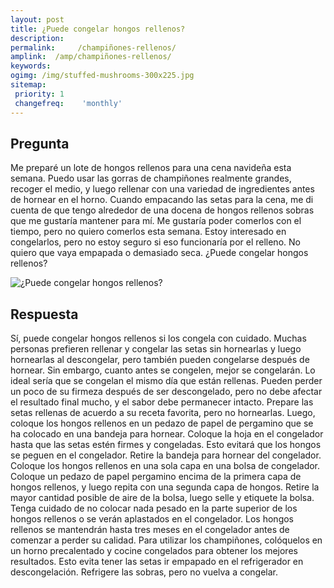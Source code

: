 ```yaml
---
layout: post
title: ¿Puede congelar hongos rellenos?  
description: 
permalink:     /champiñones-rellenos/
amplink:  /amp/champiñones-rellenos/
keywords: 
ogimg: /img/stuffed-mushrooms-300x225.jpg
sitemap:
 priority: 1
 changefreq:    'monthly'
---
```




## Pregunta

Me preparé un lote de hongos rellenos para una cena navideña esta semana. Puedo usar las gorras de champiñones realmente grandes, recoger el medio, y luego rellenar con una variedad de ingredientes antes de hornear en el horno. Cuando empacando las setas para la cena, me di cuenta de que tengo alrededor de una docena de hongos rellenos sobras que me gustaría mantener para mí. Me gustaría poder comerlos con el tiempo, pero no quiero comerlos esta semana. Estoy interesado en congelarlos, pero no estoy seguro si eso funcionaría por el relleno. No quiero que vaya empapada o demasiado seca. ¿Puede congelar hongos rellenos?


![¿Puede congelar hongos rellenos?](https://sepuedecongelar.com/img/stuffed-mushrooms-300x225.jpg "¿Puede congelar hongos rellenos?" )


## Respuesta

Sí, puede congelar hongos rellenos si los congela con cuidado. Muchas personas prefieren rellenar y congelar las setas sin hornearlas y luego hornearlas al descongelar, pero también pueden congelarse después de hornear. Sin embargo, cuanto antes se congelen, mejor se congelarán. Lo ideal sería que se congelan el mismo día que están rellenas. Pueden perder un poco de su firmeza después de ser descongelado, pero no debe afectar el resultado final mucho, y el sabor debe permanecer intacto.
Prepare las setas rellenas de acuerdo a su receta favorita, pero no hornearlas. Luego, coloque los hongos rellenos en un pedazo de papel de pergamino que se ha colocado en una bandeja para hornear. Coloque la hoja en el congelador hasta que las setas estén firmes y congeladas. Esto evitará que los hongos se peguen en el congelador. Retire la bandeja para hornear del congelador. Coloque los hongos rellenos en una sola capa en una bolsa de congelador. Coloque un pedazo de papel pergamino encima de la primera capa de hongos rellenos, y luego repita con una segunda capa de hongos.
Retire la mayor cantidad posible de aire de la bolsa, luego selle y etiquete la bolsa. Tenga cuidado de no colocar nada pesado en la parte superior de los hongos rellenos o se verán aplastados en el congelador. Los hongos rellenos se mantendrán hasta tres meses en el congelador antes de comenzar a perder su calidad. Para utilizar los champiñones, colóquelos en un horno precalentado y cocine congelados para obtener los mejores resultados. Esto evita tener las setas ir empapado en el refrigerador en descongelación. Refrigere las sobras, pero no vuelva a congelar.
